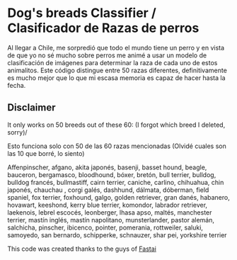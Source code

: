 <h1>Dog's breads Classifier / Clasificador de Razas de perros</h1>
  <p>Al llegar a Chile, me sorpredió que todo el mundo tiene un perro y en vista de que yo no sé mucho sobre perros me animé a usar un modelo de clasificación de imágenes para determinar la raza de cada uno de estos animalitos. Este código distingue entre 50 razas diferentes, definitivamente es mucho mejor que lo que mi escasa memoria es capaz de hacer hasta la fecha.
</p>
<h2>Disclaimer</h2>
<p>It only works on 50 breeds out of these 60: (I forgot which breed I deleted, sorry)/</p>
<p>Esto funciona solo con 50 de las 60 razas mencionadas (Olvidé cuales son las 10 que borré, lo siento)</p>

Affenpinscher, afgano, akita japonés, basenji, basset hound, beagle, bauceron, bergamasco, bloodhound, bóxer, bretón, bull terrier, bulldog, bulldog francés, bullmastiff, cairn terrier, caniche, carlino, chihuahua, chin japonés, chauchau , corgi galés, dashhund, dálmata, dóberman, field spaniel, fox terrier, foxhound, galgo, golden retriever, gran danés, habanero, hovawart, keeshond, kerry blue terrier, komondor, labrador retriever, laekenois, lebrel escocés, leonberger, lhasa apso, maltés, manchester terrier, mastín inglés, mastín napolitano, munsterlander, pastor alemán, salchicha, pinscher, ibicenco, pointer, pomerania, rottweiler, saluki, samoyedo, san bernardo, schipperke, schnauzer, shar pei, yorkshire terrier</p>

<p>This code was created thanks to the guys of <a href= 'https://www.fast.ai/'> Fastai</a>
